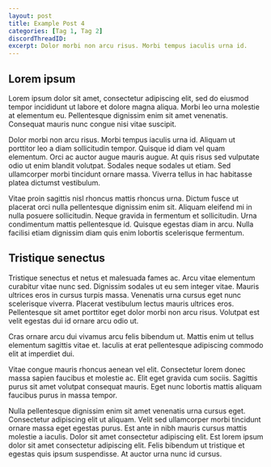 ```yaml
---
layout: post
title: Example Post 4
categories: [Tag 1, Tag 2]
discordThreadID:
excerpt: Dolor morbi non arcu risus. Morbi tempus iaculis urna id.
---
```


## Lorem ipsum
Lorem ipsum dolor sit amet, consectetur adipiscing elit, sed do eiusmod tempor incididunt ut labore et dolore magna aliqua. Morbi leo urna molestie at elementum eu. Pellentesque dignissim enim sit amet venenatis. Consequat mauris nunc congue nisi vitae suscipit. 

Dolor morbi non arcu risus. Morbi tempus iaculis urna id. Aliquam ut porttitor leo a diam sollicitudin tempor. Quisque id diam vel quam elementum. Orci ac auctor augue mauris augue. At quis risus sed vulputate odio ut enim blandit volutpat. Sodales neque sodales ut etiam. Sed ullamcorper morbi tincidunt ornare massa. Viverra tellus in hac habitasse platea dictumst vestibulum.

Vitae proin sagittis nisl rhoncus mattis rhoncus urna. Dictum fusce ut placerat orci nulla pellentesque dignissim enim sit. Aliquam eleifend mi in nulla posuere sollicitudin. Neque gravida in fermentum et sollicitudin. Urna condimentum mattis pellentesque id. Quisque egestas diam in arcu. Nulla facilisi etiam dignissim diam quis enim lobortis scelerisque fermentum. 

## Tristique senectus
Tristique senectus et netus et malesuada fames ac. Arcu vitae elementum curabitur vitae nunc sed. Dignissim sodales ut eu sem integer vitae. Mauris ultrices eros in cursus turpis massa. Venenatis urna cursus eget nunc scelerisque viverra. Placerat vestibulum lectus mauris ultrices eros. Pellentesque sit amet porttitor eget dolor morbi non arcu risus. Volutpat est velit egestas dui id ornare arcu odio ut.

Cras ornare arcu dui vivamus arcu felis bibendum ut. Mattis enim ut tellus elementum sagittis vitae et. Iaculis at erat pellentesque adipiscing commodo elit at imperdiet dui. 

Vitae congue mauris rhoncus aenean vel elit. Consectetur lorem donec massa sapien faucibus et molestie ac. Elit eget gravida cum sociis. Sagittis purus sit amet volutpat consequat mauris. Eget nunc lobortis mattis aliquam faucibus purus in massa tempor. 

Nulla pellentesque dignissim enim sit amet venenatis urna cursus eget. Consectetur adipiscing elit ut aliquam. Velit sed ullamcorper morbi tincidunt ornare massa eget egestas purus. Est ante in nibh mauris cursus mattis molestie a iaculis. Dolor sit amet consectetur adipiscing elit. Est lorem ipsum dolor sit amet consectetur adipiscing elit. Felis bibendum ut tristique et egestas quis ipsum suspendisse. At auctor urna nunc id cursus.